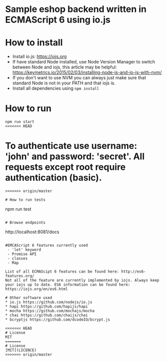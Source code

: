 # Sample eshop backend written in ECMAScript 6 using io.js

# How to install
- Install io.js: https://iojs.org
- If have standard Node installed, use Node Version Manager to switch between Node and iojs, this article may be helpful: https://keymetrics.io/2015/02/03/installing-node-js-and-io-js-with-nvm/
- If you don't want to use NVM you can always just make sure that standard Node is not in your PATH and that iojs is.
- Install all dependencies using ````npm install````

# How to run
```
npm run start
<<<<<<< HEAD
````
To authenticate use username: 'john' and password: 'secret'.
All requests except root require authentication (basic).
=======
```
>>>>>>> origin/master

# How to run tests
```
npm run test
```

# Browse endpoints
```
http://localhost:8081/docs
```

#EMCAScript 6 features currently used
 - 'let' keyword
 - Promise API
 - classes
 - Map

List of all ECMAScipt 6 features can be found here: http://es6-features.org/
Not all of the feature are currently implemented by iojs. Always keep your iojs up to date. ES6 information can be found here: https://iojs.org/en/es6.html

# Other software used
* io.js https://github.com/nodejs/io.js
* hapi https://github.com/hapijs/hapi
* mocha https://github.com/mochajs/mocha
* chai https://github.com/chaijs/chai
* bcryptjs https://github.com/dcodeIO/bcrypt.js

<<<<<<< HEAD
# License
MIT
=======
# License 
[MIT](LICENCE)
>>>>>>> origin/master
